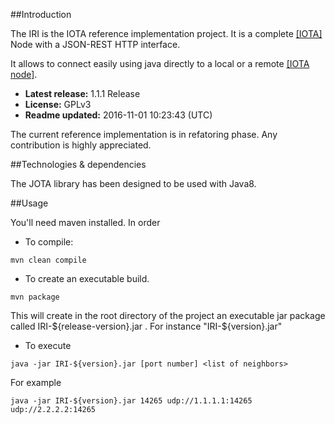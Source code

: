 ##Introduction

The IRI is the IOTA reference implementation project. It is a complete [[IOTA]](http://www.iotatoken.com/) Node with a JSON-REST HTTP interface.

It allows to connect easily using java directly to a local or a remote [[IOTA node]](https://iota.readme.io/docs/syncing-to-the-network).

* **Latest release:** 1.1.1 Release
* **License:** GPLv3
* **Readme updated:** 2016-11-01 10:23:43 (UTC)

The current reference implementation is in refatoring phase. Any contribution is highly appreciated.

##Technologies & dependencies

The JOTA library has been designed to be used with Java8.

##Usage

You'll need maven installed. In order

* To compile:

`mvn clean compile`

* To create an executable build.

`mvn package`

This will create in the root directory of the project an executable jar package called IRI-${release-version}.jar . For instance "IRI-${version}.jar"

* To execute

`java -jar IRI-${version}.jar [port number] <list of neighbors>`

For example

`java -jar IRI-${version}.jar 14265 udp://1.1.1.1:14265 udp://2.2.2.2:14265`
